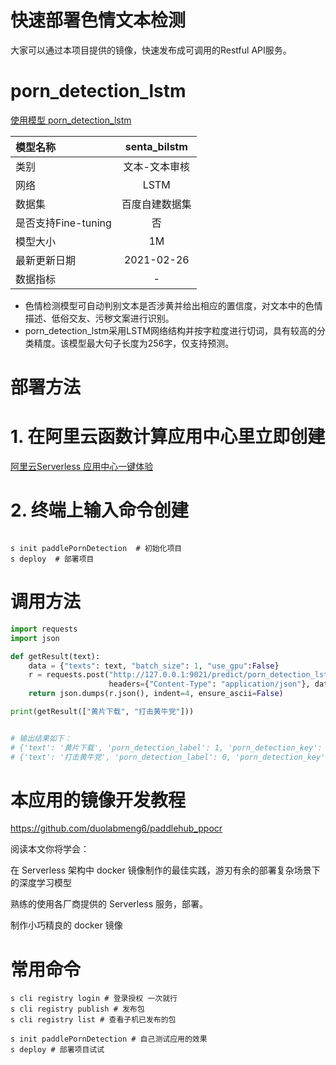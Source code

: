 # 快速部署色情文本检测

大家可以通过本项目提供的镜像，快速发布成可调用的Restful API服务。

# porn_detection_lstm

[使用模型 porn_detection_lstm](https://github.com/PaddlePaddle/PaddleHub/tree/release/v2.2/modules/text/text_review/porn_detection_lstm)

| 模型名称            |  senta_bilstm  |
| :------------------ | :------------: |
| 类别                | 文本-文本审核  |
| 网络                |      LSTM      |
| 数据集              | 百度自建数据集 |
| 是否支持Fine-tuning |       否       |
| 模型大小            |       1M       |
| 最新更新日期        |   2021-02-26   |
| 数据指标            |       -        |

  - 色情检测模型可自动判别文本是否涉黄并给出相应的置信度，对文本中的色情描述、低俗交友、污秽文案进行识别。
  - porn_detection_lstm采用LSTM网络结构并按字粒度进行切词，具有较高的分类精度。该模型最大句子长度为256字，仅支持预测。

# 部署方法

# 1. 在阿里云函数计算应用中心里立即创建

[阿里云Serverless 应用中心一键体验 ](https://fcnext.console.aliyun.com/applications/create?template=paddlePornDetection)

# 2. 终端上输入命令创建

```shell

s init paddlePornDetection  # 初始化项目
s deploy  # 部署项目

```

# 调用方法

```python
import requests
import json

def getResult(text):
    data = {"texts": text, "batch_size": 1, "use_gpu":False}
    r = requests.post("http://127.0.0.1:9021/predict/porn_detection_lstm",
                      headers={"Content-Type": "application/json"}, data=json.dumps(data))
    return json.dumps(r.json(), indent=4, ensure_ascii=False)

print(getResult(["黄片下载", "打击黄牛党"]))


# 输出结果如下：
# {'text': '黄片下载', 'porn_detection_label': 1, 'porn_detection_key': 'porn', 'porn_probs': 0.9879, 'not_porn_probs': 0.0121}
# {'text': '打击黄牛党', 'porn_detection_label': 0, 'porn_detection_key': 'not_porn', 'porn_probs': 0.0004, 'not_porn_probs': 0.9996}

```

# 本应用的镜像开发教程

https://github.com/duolabmeng6/paddlehub_ppocr

阅读本文你将学会：

在 Serverless 架构中 docker 镜像制作的最佳实践，游刃有余的部署复杂场景下的深度学习模型

熟练的使用各厂商提供的 Serverless 服务，部署。

制作小巧精良的 docker 镜像

# 常用命令
```shell
s cli registry login # 登录授权 一次就行
s cli registry publish # 发布包
s cli registry list # 查看子机已发布的包

s init paddlePornDetection # 自己测试应用的效果
s deploy # 部署项目试试
```